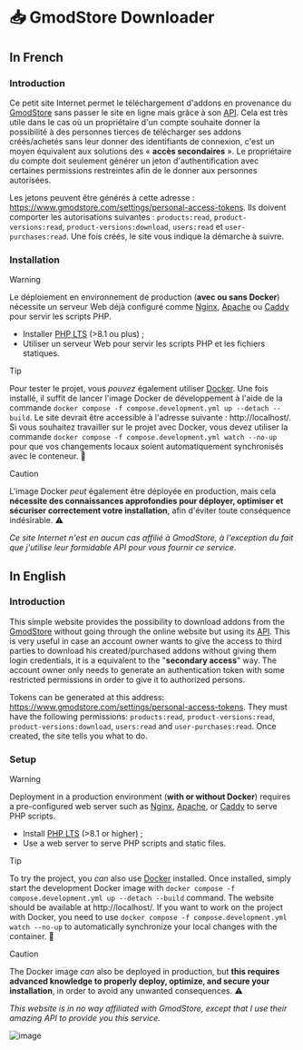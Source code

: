 # 📥 GmodStore Downloader

## In French

### Introduction

Ce petit site Internet permet le téléchargement d'addons en provenance du [GmodStore](https://www.gmodstore.com/) sans passer le site en ligne mais grâce à son [API](https://docs.pivity.com/). Cela est très utile dans le cas où un propriétaire d'un compte souhaite donner la possibilité à des personnes tierces de télécharger ses addons créés/achetés sans leur donner des identifiants de connexion, c'est un moyen équivalent aux solutions des « **accès secondaires** ». Le propriétaire du compte doit seulement générer un jeton d'authentification avec certaines permissions restreintes afin de le donner aux personnes autorisées.

Les jetons peuvent être générés à cette adresse : https://www.gmodstore.com/settings/personal-access-tokens. Ils doivent comporter les autorisations suivantes : `products:read`, `product-versions:read`, `product-versions:download`, `users:read` et `user-purchases:read`. Une fois créés, le site vous indique la démarche à suivre.

### Installation

> [!WARNING]
> Le déploiement en environnement de production (**avec ou sans Docker**) nécessite un serveur Web déjà configuré comme [Nginx](https://nginx.org/en/), [Apache](https://httpd.apache.org/) ou [Caddy](https://caddyserver.com/) pour servir les scripts PHP.

- Installer [PHP LTS](https://www.php.net/downloads.php) (>8.1 ou plus) ;
- Utiliser un serveur Web pour servir les scripts PHP et les fichiers statiques.

> [!TIP]
> Pour tester le projet, vous *pouvez* également utiliser [Docker](https://www.docker.com/). Une fois installé, il suffit de lancer l'image Docker de développement à l'aide de la commande `docker compose -f compose.development.yml up --detach --build`. Le site devrait être accessible à l'adresse suivante : http://localhost/. Si vous souhaitez travailler sur le projet avec Docker, vous devez utiliser la commande `docker compose -f compose.development.yml watch --no-up` pour que vos changements locaux soient automatiquement synchronisés avec le conteneur. 🐳

> [!CAUTION]
> L'image Docker *peut* également être déployée en production, mais cela **nécessite des connaissances approfondies pour déployer, optimiser et sécuriser correctement votre installation**, afin d'éviter toute conséquence indésirable. ⚠️

*Ce site Internet n'est en aucun cas affilié à GmodStore, à l'exception du fait que j'utilise leur formidable API pour vous fournir ce service.*

## In English

### Introduction

This simple website provides the possibility to download addons from the [GmodStore](https://www.gmodstore.com/) without going through the online website but using its [API](https://docs.pivity.com/). This is very useful in case an account owner wants to give the access to third parties to download his created/purchased addons without giving them login credentials, it is a equivalent to the "**secondary access**" way. The account owner only needs to generate an authentication token with some restricted permissions in order to give it to authorized persons.

Tokens can be generated at this address: https://www.gmodstore.com/settings/personal-access-tokens. They must have the following permissions: `products:read`, `product-versions:read`, `product-versions:download`, `users:read` and `user-purchases:read`. Once created, the site tells you what to do.

### Setup

> [!WARNING]
> Deployment in a production environment (**with or without Docker**) requires a pre-configured web server such as [Nginx](https://nginx.org/en/), [Apache](https://httpd.apache.org/), or [Caddy](https://caddyserver.com/) to serve PHP scripts.

- Install [PHP LTS](https://www.php.net/downloads.php) (>8.1 or higher) ;
- Use a web server to serve PHP scripts and static files.

> [!TIP]
> To try the project, you *can* also use [Docker](https://www.docker.com/) installed. Once installed, simply start the development Docker image with `docker compose -f compose.development.yml up --detach --build` command. The website should be available at http://localhost/. If you want to work on the project with Docker, you need to use `docker compose -f compose.development.yml watch --no-up` to automatically synchronize your local changes with the container. 🐳

> [!CAUTION]
> The Docker image *can* also be deployed in production, but **this requires advanced knowledge to properly deploy, optimize, and secure your installation**, in order to avoid any unwanted consequences. ⚠️

*This website is in no way affiliated with GmodStore, except that I use their amazing API to provide you this service.*

![image](https://user-images.githubusercontent.com/26360935/190854337-559ea766-dc34-4b49-b9bb-f3f69399f92d.png)